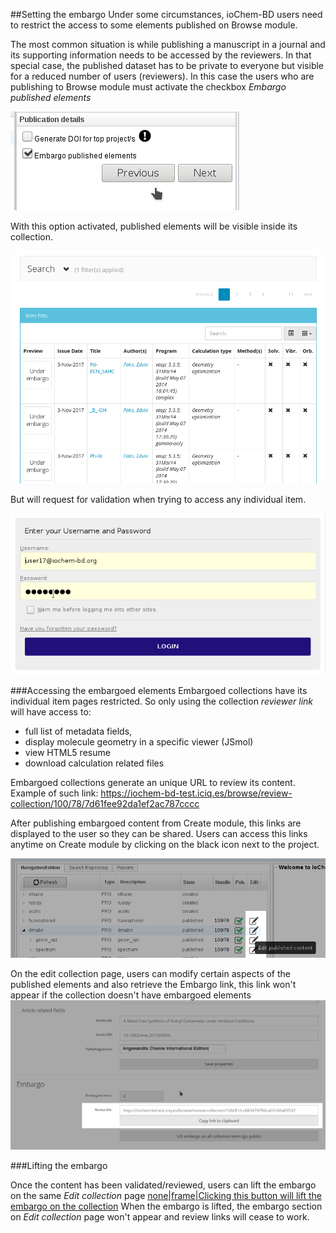 ##Setting the embargo
Under some circumstances, ioChem-BD users need to restrict the access to some elements published on Browse module.

The most common situation is while publishing a manuscript in a journal and its supporting information needs to be accessed by the reviewers. In that special case, the published dataset has to be private to everyone but visible for a reduced number of users (reviewers).
In this case the users who are publishing to Browse module must activate the checkbox *Embargo published elements*

![](/images/PublicationOptions2a.png)

With this option activated, published elements will be visible inside its collection. 

![](/images/embargoed-collection.png)

But will request for validation when trying to access any individual item. 

![](/images/LoginRequired.png)

###Accessing the embargoed elements
Embargoed collections have its individual item pages restricted. So only using the collection *reviewer link* will have access to:

-   full list of metadata fields,
-   display molecule geometry in a specific viewer (JSmol)
-   view HTML5 resume
-   download calculation related files

Embargoed collections generate an unique URL to review its content. Example of such link:
https://iochem-bd-test.iciq.es/browse/review-collection/100/78/7d61fee92da1ef2ac787cccc

After publishing embargoed content from Create module, this links are displayed to the user so they can be shared.
Users can access this links anytime on Create module by clicking on the black icon next to the project.

![This links point to the Edit Collection page](/images/EditPublishedElement.png "wikilink")
 
On the edit collection page, users can modify certain aspects of the published elements and also retrieve the Embargo link, this link won't appear if the collection doesn't have embargoed elements
![](/images/EditCollection3.png)

###Lifting the embargo

Once the content has been validated/reviewed, users can lift the embargo on the same *Edit collection* page [none|frame|Clicking this button will lift the embargo on the collection](/File:EditCollection4.png "wikilink") When the embargo is lifted, the embargo section on *Edit collection* page won't appear and review links will cease to work.